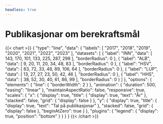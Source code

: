 ```yaml
---
headless: true
---
```

<h1>Publikasjonar om berekraftsmål</h1>
{{< chart >}}
{
    "type": "line",
    "data": {
        "labels": [
            "2017",
            "2018",
            "2019",
            "2020",
            "2021",
            "2022",
            "2023"
        ],
        "datasets": [
            {
                "label": "INN",
                "data": [
                    143,
                    170,
                    101,
                    133,
                    225,
                    287,
                    298
                ],
                "borderRadius": 0
            },
            {
                "label": "ALB",
                "data": [
                    9,
                    20,
                    11,
                    20,
                    34,
                    48,
                    83
                ],
                "borderRadius": 0
            },
            {
                "label": "HSV",
                "data": [
                    83,
                    72,
                    33,
                    48,
                    89,
                    106,
                    64
                ],
                "borderRadius": 0
            },
            {
                "label": "LUP",
                "data": [
                    13,
                    27,
                    27,
                    23,
                    50,
                    42,
                    46
                ],
                "borderRadius": 0
            },
            {
                "label": "HHS",
                "data": [
                    38,
                    52,
                    30,
                    40,
                    61,
                    86,
                    99
                ],
                "borderRadius": 0
            }
        ]
    },
    "options": {
        "elements": {
            "line": {
                "borderWidth": 2
            }
        },
        "animation": {
            "duration": 500,
            "easing": "linear"
        },
        "maintainAspectRatio": false,
        "responsive": true,
        "scales": {
            "x": {
                "display": true,
                "title": {
                    "display": true,
                    "text": "År"
                },
                "stacked": false,
                "grid": {
                    "display": false
                }
            },
            "y": {
                "display": true,
                "title": {
                    "display": true,
                    "text": "Tal på publikasjonar"
                },
                "stacked": false,
                "grid": {
                    "display": false
                },
                "beginAtZero": true
            }
        },
        "plugins": {
            "legend": {
                "display": true,
                "position": "bottom"
            }
        }
    }
}
{{< /chart >}}
